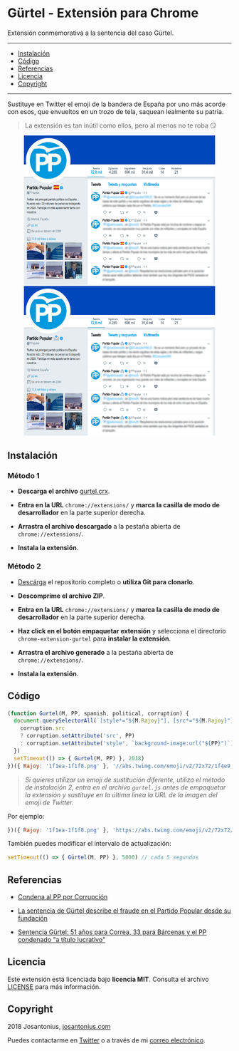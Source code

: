 # Gürtel - Extensión para Chrome

Extensión conmemorativa a la sentencia del caso Gürtel.

---

- [Instalación](#instalación)
- [Código](#codigo)
- [Referencias](#referencias)
- [Licencia](#licencia)
- [Copyright](#copyright)

---

Sustituye en Twitter el emoji de la bandera de España por uno más acorde con esos, que envueltos en un trozo de tela, saquean lealmente su patria.

  > La extensión es tan inútil como ellos, pero al menos no te roba :smirk:

<p align="center">
  <a href="assets/condena-pp-gurtel.png">
    <img width="430px" src="assets/condena-pp-gurtel.png">
  </a>
  <a href="assets/condena-pp-gurtel-2.png">
    <img width="430px" src="assets/condena-pp-gurtel-2.png">
  </a>
</p>

## Instalación

### Método 1

- **Descarga el archivo** [gurtel.crx](https://github.com/Josantonius/chrome-extension-gurtel/raw/master/gurtel.crx).

- **Entra en la URL** `chrome://extensions/` y **marca la casilla de modo de desarrollador** en la parte superior derecha.

- **Arrastra el archivo descargado** a la pestaña abierta de `chrome://extensions/`.

- **Instala la extensión**.

### Método 2

- [Descárga](https://github.com/Josantonius/chrome-extension-gurtel/archive/master.zip) el repositorio completo o **utiliza Git para clonarlo**.

- **Descomprime el archivo ZIP**.

- **Entra en la URL** `chrome://extensions/` y **marca la casilla de modo de desarrollador** en la parte superior derecha.

- **Haz click en el botón empaquetar extensión** y selecciona el directorio `chrome-extension-gurtel` para **instalar la extensión**.

- **Arrastra el archivo generado** a la pestaña abierta de `chrome://extensions/`.

- **Instala la extensión**.

## Código

```javascript
(function Gurtel(M, PP, spanish, political, corruption) {
  document.querySelectorAll(`[style*="${M.Rajoy}"], [src*="${M.Rajoy}"]`).forEach(corruption => {
    corruption.src
    ? corruption.setAttribute('src', PP)
    : corruption.setAttribute('style', `background-image:url("${PP}")`)
  })
  setTimeout(() => { Gurtel(M, PP) }, 2018)
})({ Rajoy: '1f1ea-1f1f8.png' }, '//abs.twimg.com/emoji/v2/72x72/1f4e9.png')
```

  > *Si quieres utilizar un emoji de sustitución diferente, utiliza el método de instalación 2, entra en el archivo `gurtel.js` antes de empaquetar la extensión y sustituye en la última línea la URL de la imagen del emoji de Twitter.*

Por ejemplo:

```javascript
})({ Rajoy: '1f1ea-1f1f8.png' }, 'https://abs.twimg.com/emoji/v2/72x72/1f4a9.png')
```

También puedes modificar el intervalo de actualización:

```javascript
setTimeout(() => { Gürtel(M, PP) }, 5000) // cada 5 segundos
```

## Referencias 

- [Condena al PP por Corrupción](http://www.publico.es/politica/rajoy-dijo-guertel-trama-pp.html)

- [La sentencia de Gürtel describe el fraude en el Partido Popular desde su fundación](https://www.eldiario.es/politica/sentencia-Gurtel-Partido-Popular-fundacion_0_774823627.html)

- [Sentencia Gürtel: 51 años para Correa, 33 para Bárcenas y el PP condenado "a título lucrativo"](https://www.eldiario.es/politica/Audiencia-Nacional-Correa-Barcenas_0_774472885.html)

## Licencia

Este extensión está licenciada bajo **licencia MIT**. Consulta el archivo [LICENSE](LICENSE) para más información.

## Copyright

2018 Josantonius, [josantonius.com](https://josantonius.com/)

Puedes contactarme en [Twitter](https://twitter.com/Josantonius) o a través de mi [correo electrónico](mailto:hello@josantonius.com).